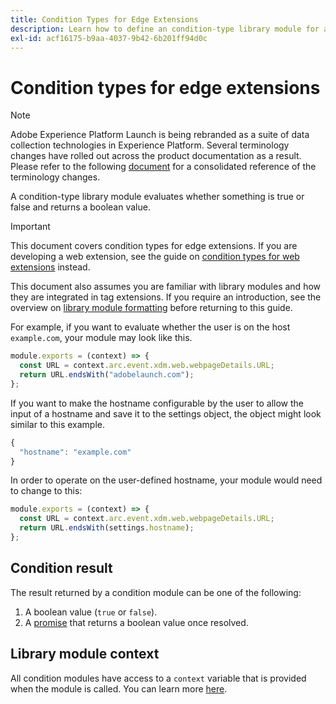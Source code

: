 ```yaml
---
title: Condition Types for Edge Extensions
description: Learn how to define an condition-type library module for an edge extension in Adobe Experience Platform.
exl-id: acf16175-b9aa-4037-9b42-6b201ff94d0c
---
```

# Condition types for edge extensions

>[!NOTE]
>
> Adobe Experience Platform Launch is being rebranded as a suite of data collection technologies in Experience Platform. Several terminology changes have rolled out across the product documentation as a result. Please refer to the following [document](../../launch-term-updates.md) for a consolidated reference of the terminology changes.

A condition-type library module evaluates whether something is true or false and returns a boolean value.

>[!IMPORTANT]
>
>This document covers condition types for edge extensions. If you are developing a web extension, see the guide on [condition types for web extensions](../web/condition-types.md) instead.
>
>This document also assumes you are familiar with library modules and how they are integrated in tag extensions. If you require an introduction, see the overview on [library module formatting](./format.md) before returning to this guide.

For example, if you want to evaluate whether the user is on the host `example.com`, your module may look like this.

```js
module.exports = (context) => {
  const URL = context.arc.event.xdm.web.webpageDetails.URL;
  return URL.endsWith("adobelaunch.com");
};
```

If you want to make the hostname configurable by the user to allow the input of a hostname and save it to the settings object, the object might look similar to this example.

```js
{
  "hostname": "example.com"
}
```

In order to operate on the user-defined hostname, your module would need to change to this:

```js
module.exports = (context) => {
  const URL = context.arc.event.xdm.web.webpageDetails.URL;
  return URL.endsWith(settings.hostname);
};
```

## Condition result

The result returned by a condition module can be one of the following:

1. A boolean value (`true` or `false`).
1. A [promise](https://developer.mozilla.org/en-US/docs/Web/JavaScript/Reference/Global_Objects/Promise) that returns a boolean value once resolved.

## Library module context

All condition modules have access to a `context` variable that is provided when the module is called. You can learn more [here](./context.md).
